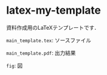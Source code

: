 # latex-my-template

資料作成用のLaTeXテンプレートです．

`main_template.tex`: ソースファイル

`main_template.pdf`: 出力結果

`fig`: 図
